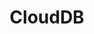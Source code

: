 ---
title: CloudDB
slug: clouddb
excerpt: Inicie as suas bases de dados em apenas alguns cliques, a OVHcloud ocupa-se do resto.
order: 04
sections: Primeiros passos, Configuração, Recursos técnicos
---
